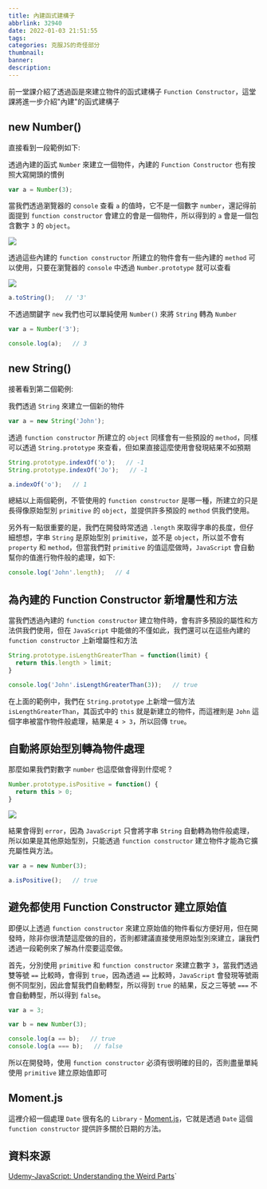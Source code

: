 ```yaml
---
title: 內建函式建構子
abbrlink: 32940
date: 2022-01-03 21:51:55
tags:
categories: 克服JS的奇怪部分
thumbnail:
banner:
description:
---
```


前一堂課介紹了透過函是來建立物件的函式建構子 `Function Constructor`，這堂課將進一步介紹"內建"的函式建構子

<!-- more -->

## new Number()

直接看到一段範例如下:

透過內建的函式 `Number` 來建立一個物件，內建的 `Function Constructor` 也有按照大寫開頭的慣例

```js
var a = Number(3);
```

當我們透過瀏覽器的 `console` 查看 `a` 的值時，它不是一個數字 `number`，還記得前面提到 `function constructor` 會建立的會是一個物件，所以得到的 `a` 會是一個包含數字 `3` 的 `object`。

![](Number.png)

透過這些內建的 `function constructor` 所建立的物件會有一些內建的 `method` 可以使用，只要在瀏覽器的 `console` 中透過 `Number.prototype` 就可以查看

![](Number-prototype.png)

```js
a.toString();   // '3'
```

不透過關鍵字 `new` 我們也可以單純使用 `Number()` 來將 `String` 轉為 `Number`

```js
var a = Number('3');

console.log(a);   // 3
```

## new String()

接著看到第二個範例:

我們透過 `String` 來建立一個新的物件

```js
var a = new String('John');
```

透過 `function constructor` 所建立的 `object` 同樣會有一些預設的 `method`，同樣可以透過 `String.prototype` 來查看，但如果直接這麼使用會發現結果不如預期

```js
String.prototype.indexOf('o');   // -1
String.prototype.indexOf('Jo');   // -1

a.indexOf('o');   // 1
```

總結以上兩個範例，不管使用的 `function constructor` 是哪一種，所建立的只是長得像原始型別 `primitive` 的 `object`，並提供許多預設的 `method` 供我們使用。

另外有一點很重要的是，我們在開發時常透過 `.length` 來取得字串的長度，但仔細想想，字串 `String` 是原始型別 `primitive`，並不是 `object`，所以並不會有 `property` 和 `method`，但當我們對 `primitive` 的值這麼做時，`JavaScript` 會自動幫你的值進行物件般的處理，如下:

```js
console.log('John'.length);   // 4
```

## 為內建的 Function Constructor 新增屬性和方法

當我們透過內建的 `function constructor` 建立物件時，會有許多預設的屬性和方法供我們使用，但在 `JavaScript` 中能做的不僅如此，我們還可以在這些內建的 `function constructor` 上新增屬性和方法

```js
String.prototype.isLengthGreaterThan = function(limit) {
  return this.length > limit;
}

console.log('John'.isLengthGreaterThan(3));   // true
```

在上面的範例中，我們在 `String.prototype` 上新增一個方法 `isLengthGreaterThan`，其函式中的 `this` 就是新建立的物件，而這裡則是 `John` 這個字串被當作物件般處理，結果是 `4 > 3`，所以回傳 `true`。

## 自動將原始型別轉為物件處理

那麼如果我們對數字 `number` 也這麼做會得到什麼呢 ?

```js
Number.prototype.isPositive = function() {
  return this > 0;
}
```

![](Number-prototype-method.png)

結果會得到 `error`，因為 `JavaScript` 只會將字串 `String` 自動轉為物件般處理，所以如果是其他原始型別，只能透過 `function constructor` 建立物件才能為它擴充屬性與方法。

```js
var a = new Number(3);

a.isPositive();   // true
```

## 避免都使用 Function Constructor 建立原始值

即便以上透過 `function constructor` 來建立原始值的物件看似方便好用，但在開發時，除非你很清楚這麼做的目的，否則都建議直接使用原始型別來建立，讓我們透過一段範例來了解為什麼要這麼做。

首先，分別使用 `primitive` 和 `function constructor` 來建立數字 `3`，當我們透過雙等號 `==` 比較時，會得到 `true`，因為透過 `==` 比較時，`JavaScript` 會發現等號兩側不同型別，因此會幫我們自動轉型，所以得到 `true` 的結果，反之三等號 `===` 不會自動轉型，所以得到 `false`。

```js
var a = 3;

var b = new Number(3);

console.log(a == b);   // true
console.log(a === b);   // false
```

所以在開發時，使用 `function constructor` 必須有很明確的目的，否則盡量單純使用 `primitive` 建立原始值即可

## Moment.js

這裡介紹一個處理 `Date` 很有名的 `Library` - [Moment.js](https://momentjs.com/)，它就是透過 `Date` 這個 `function constructor` 提供許多關於日期的方法。

## 資料來源

[Udemy-JavaScript: Understanding the Weird Parts](https://www.udemy.com/course/understand-javascript/)`
